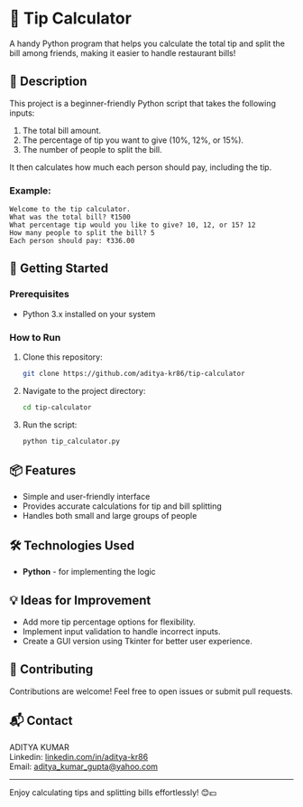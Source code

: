 # 💸 Tip Calculator

A handy Python program that helps you calculate the total tip and split the bill among friends, making it easier to handle restaurant bills!

## 📜 Description

This project is a beginner-friendly Python script that takes the following inputs:
1. The total bill amount.
2. The percentage of tip you want to give (10%, 12%, or 15%).
3. The number of people to split the bill.

It then calculates how much each person should pay, including the tip.

### Example:
```
Welcome to the tip calculator.
What was the total bill? ₹1500
What percentage tip would you like to give? 10, 12, or 15? 12
How many people to split the bill? 5
Each person should pay: ₹336.00
```

## 🚀 Getting Started

### Prerequisites

- Python 3.x installed on your system

### How to Run

1. Clone this repository:
   ```bash
   git clone https://github.com/aditya-kr86/tip-calculator
   ```
2. Navigate to the project directory:
   ```bash
   cd tip-calculator
   ```
3. Run the script:
   ```bash
   python tip_calculator.py
   ```

## 📦 Features

- Simple and user-friendly interface
- Provides accurate calculations for tip and bill splitting
- Handles both small and large groups of people

## 🛠️ Technologies Used

- **Python** - for implementing the logic

## 💡 Ideas for Improvement

- Add more tip percentage options for flexibility.
- Implement input validation to handle incorrect inputs.
- Create a GUI version using Tkinter for better user experience.

## 🤝 Contributing

Contributions are welcome! Feel free to open issues or submit pull requests.

## 📬 Contact

ADITYA KUMAR  
Linkedin: [linkedin.com/in/aditya-kr86](http://linkedin.com/in/aditya-kr86)  
Email: [aditya_kumar_gupta@yahoo.com](mailto:aditya_kumar_gupta@yahoo.com)

---

Enjoy calculating tips and splitting bills effortlessly! 😊💵
